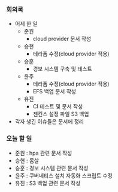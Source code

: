 ### 회의록

- 어제 한 일
    - 준원
        - cloud provider 문서 작성
    - 승현
        - 테라폼 수정(cloud provider 적용)
    - 승훈
        - 경보 시스템 구축 및 테스트
    - 윤주
        - 테라폼 수정(cloud provider 적용)
        - EFS 백업 문서 작성
    - 유진
        - CI 테스트 및 문서 작성
        - 젠킨스 설정 파일 S3 백업
- 각자 생긴 이슈들은 문서에 정리

### 오늘 할 일

- 준원 : hpa 관련 문서 작성
- 승현 : 몸살
- 승훈 : 경보 시스템 관련 문서 작성
- 윤주 : 쿠버네티스 설치 자동화 스크립트 수정
- 유진 : S3 백업 관련 문서 작성

